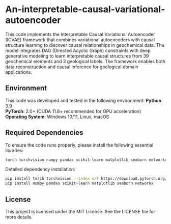 # An-interpretable-causal-variational-autoencoder
This code implements the Interpretable Causal Variational Autoencoder (ICVAE) framework that combines variational autoencoders with causal structure learning to discover causal relationships in geochemical data. The model integrates DAG (Directed Acyclic Graph) constraints with deep generative modeling to learn interpretable causal structures from 39 geochemical elements and 3 geological labels. The framework enables both data reconstruction and causal inference for geological domain applications.

## Environment
This code was developed and tested in the following environment:
**Python**: 3.9  
**PyTorch**: 2.0+ (CUDA 11.8+ recommended for GPU acceleration)  
**Operating System**: Windows 10/11, Linux, macOS

## Required Dependencies
To ensure the code runs properly, please install the following essential libraries:
```bash
torch torchvision numpy pandas scikit-learn matplotlib seaborn networkx argparse logging
```
Detailed dependency installation:
```bash
pip install torch torchvision --index-url https://download.pytorch.org/whl/cu118
pip install numpy pandas scikit-learn matplotlib seaborn networkx
```

## License
This project is licensed under the MIT License. See the LICENSE file for more details.

